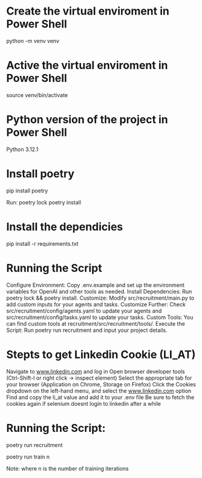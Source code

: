 # Create the virtual enviroment in Power Shell
python -m venv venv

# Active the virtual enviroment in Power Shell
source venv/bin/activate

# Python version of the project in Power Shell
Python 3.12.1

# Install poetry
pip install poetry

Run:
poetry lock
poetry install

# Install the dependicies
pip install -r requirements.txt

# Running the Script
Configure Environment: Copy .env.example and set up the environment variables for OpenAI and other tools as needed.
Install Dependencies: Run poetry lock && poetry install.
Customize: Modify src/recruitment/main.py to add custom inputs for your agents and tasks.
Customize Further: Check src/recruitment/config/agents.yaml to update your agents and src/recruitment/config/tasks.yaml to update your tasks.
Custom Tools: You can find custom tools at recruitment/src/recruitment/tools/.
Execute the Script: Run poetry run recruitment and input your project details.

# Stepts to get Linkedin Cookie (LI_AT)
Navigate to www.linkedin.com and log in
Open browser developer tools (Ctrl-Shift-I or right click -> inspect element)
Select the appropriate tab for your browser (Application on Chrome, Storage on Firefox)
Click the Cookies dropdown on the left-hand menu, and select the www.linkedin.com option
Find and copy the li_at value and add it to your .env file
Be sure to fetch the cookies again if selenium doesnt login to linkedin after a while

# Running the Script: 
poetry run recruitment

poetry run train n 

Note: where n is the number of training iterations